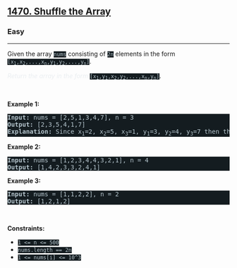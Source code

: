 <h2><a href="https://leetcode.com/problems/shuffle-the-array/">1470. Shuffle the Array</a></h2><h3>Easy</h3><hr><div><p>Given the array <code style="background-color: rgb(20, 28, 32) !important; color: rgb(183, 198, 205) !important;">nums</code> consisting of <code style="background-color: rgb(20, 28, 32) !important; color: rgb(183, 198, 205) !important;">2n</code> elements in the form <code style="background-color: rgb(20, 28, 32) !important; color: rgb(183, 198, 205) !important;">[x<sub>1</sub>,x<sub>2</sub>,...,x<sub>n</sub>,y<sub>1</sub>,y<sub>2</sub>,...,y<sub>n</sub>]</code>.</p>

<p><em style="color: rgb(234, 238, 241) !important;">Return the array in the form</em> <code style="background-color: rgb(20, 28, 32) !important; color: rgb(183, 198, 205) !important;">[x<sub>1</sub>,y<sub>1</sub>,x<sub>2</sub>,y<sub>2</sub>,...,x<sub>n</sub>,y<sub>n</sub>]</code>.</p>

<p>&nbsp;</p>
<p><strong class="example">Example 1:</strong></p>

<pre style="background-color: rgb(20, 28, 32) !important; color: rgb(182, 198, 206) !important;"><strong>Input:</strong> nums = [2,5,1,3,4,7], n = 3
<strong>Output:</strong> [2,3,5,4,1,7] 
<strong>Explanation:</strong> Since x<sub>1</sub>=2, x<sub>2</sub>=5, x<sub>3</sub>=1, y<sub>1</sub>=3, y<sub>2</sub>=4, y<sub>3</sub>=7 then the answer is [2,3,5,4,1,7].
</pre>

<p><strong class="example">Example 2:</strong></p>

<pre style="background-color: rgb(20, 28, 32) !important; color: rgb(182, 198, 206) !important;"><strong>Input:</strong> nums = [1,2,3,4,4,3,2,1], n = 4
<strong>Output:</strong> [1,4,2,3,3,2,4,1]
</pre>

<p><strong class="example">Example 3:</strong></p>

<pre style="background-color: rgb(20, 28, 32) !important; color: rgb(182, 198, 206) !important;"><strong>Input:</strong> nums = [1,1,2,2], n = 2
<strong>Output:</strong> [1,2,1,2]
</pre>

<p>&nbsp;</p>
<p><strong>Constraints:</strong></p>

<ul>
	<li><code style="background-color: rgb(20, 28, 32) !important; color: rgb(183, 198, 205) !important;">1 &lt;= n &lt;= 500</code></li>
	<li><code style="background-color: rgb(20, 28, 32) !important; color: rgb(183, 198, 205) !important;">nums.length == 2n</code></li>
	<li><code style="background-color: rgb(20, 28, 32) !important; color: rgb(183, 198, 205) !important;">1 &lt;= nums[i] &lt;= 10^3</code></li>
</ul></div>